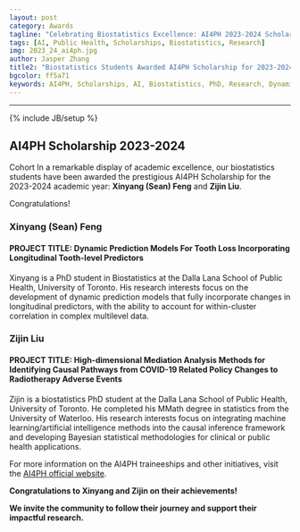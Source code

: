```yaml
---
layout: post
category: Awards
tagline: "Celebrating Biostatistics Excellence: AI4PH 2023-2024 Scholarship Recipients"
tags: [AI, Public Health, Scholarships, Biostatistics, Research]
img: 2023_24_ai4ph.jpg
author: Jasper Zhang
title2: "Biostatistics Students Awarded AI4PH Scholarship for 2023-2024"
bgcolor: ff5a71
keywords: AI4PH, Scholarships, AI, Biostatistics, PhD, Research, Dynamic Modeling, Causal Inference
---
```


---

{% include JB/setup %}

## **AI4PH Scholarship 2023-2024** 

Cohort In a remarkable display of academic excellence, our biostatistics students have been awarded the prestigious AI4PH Scholarship for the 2023-2024 academic year: **Xinyang (Sean) Feng** and **Zijin Liu**. 

Congratulations!

<!--more-->

### **Xinyang (Sean) Feng**

#### **PROJECT TITLE: Dynamic Prediction Models For Tooth Loss Incorporating Longitudinal Tooth-level Predictors**

Xinyang is a PhD student in Biostatistics at the Dalla Lana School of Public Health, University of Toronto. His research interests focus on the development of dynamic prediction models that fully incorporate changes in longitudinal predictors, with the ability to account for within-cluster correlation in complex multilevel data.

### **Zijin Liu**

#### **PROJECT TITLE: High-dimensional Mediation Analysis Methods for Identifying Causal Pathways from COVID-19 Related Policy Changes to Radiotherapy Adverse Events**

Zijin is a biostatistics PhD student at the Dalla Lana School of Public Health, University of Toronto. He completed his MMath degree in statistics from the University of Waterloo. His research interests focus on integrating machine learning/artificial intelligence methods into the causal inference framework and developing Bayesian statistical methodologies for clinical or public health applications.

For more information on the AI4PH traineeships and other initiatives, visit the [AI4PH official website](https://ai4ph-hrtp.ca/traineeships/).

**Congratulations to Xinyang and Zijin on their achievements!**

**We invite the community to follow their journey and support their impactful research.**

